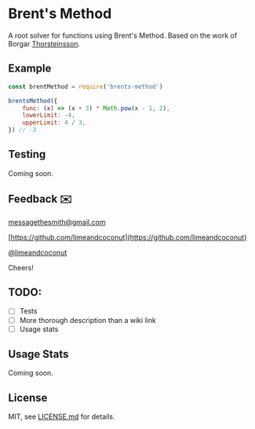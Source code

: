 # Brent's Method
A root solver for functions using Brent's Method. Based on the work of Borgar [Thorsteinsson](https://gist.github.com/borgar/3317728).


## Example
```js
const brentMethod = require('brents-method')

brentsMethod({
    func: (x) => (x + 3) * Math.pow(x - 1, 2),
    lowerLimit: -4,
    upperLimit: 4 / 3,
}) // -3
```

## Testing
Coming soon.

## Feedback ✉️

[messagethesmith@gmail.com](messagethesmith@gmail.com)

[https://github.com/limeandcoconut](https://github.com/limeandcoconut)

[@limeandcoconut](https://twitter.com/limeandcoconut)

Cheers!

## TODO:

- [ ] Tests
- [ ] More thorough description than a wiki link
- [ ] Usage stats

## Usage Stats
Coming soon.

## License

MIT, see [LICENSE.md](http://github.com/limeandcoconut/brents-method/blob/master/LICENSE.md) for details.
